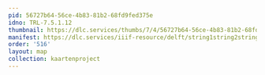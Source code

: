 ```yaml
---
pid: 56727b64-56ce-4b83-81b2-68fd9fed375e
idno: TRL-7.5.1.12
thumbnail: https://dlc.services/thumbs/7/4/56727b64-56ce-4b83-81b2-68fd9fed375e/full/400,339/0/default.jpg
manifest: https://dlc.services/iiif-resource/delft/string1string2string3/kaartenproject-2007/TRL-7.5.1.12
order: '516'
layout: map
collection: kaartenproject
---
```

